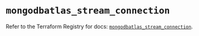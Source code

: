 # `mongodbatlas_stream_connection`

Refer to the Terraform Registry for docs: [`mongodbatlas_stream_connection`](https://registry.terraform.io/providers/mongodb/mongodbatlas/1.26.1/docs/resources/stream_connection).

